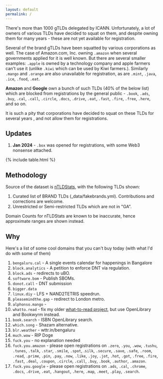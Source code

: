 ```yaml
---
layout: default
permalink: /
---
```


There's more than 1000 gTLDs delegated by ICANN. Unfortunately, a lot of owners of various TLDs have
decided to squat on them, and despite owning them for many years - these are not yet available
for registration.

Several of the brand gTLDs have been squatted by various corporations as well. The case
of Amazon.com, Inc. owning `.amazon` when several governments applied for it is well known.
But there are several smaller examples: `.apple` is owned by a technology company and apple
farmers can't use it (unlike `.kiwi` which can be used by Kiwi farmers.). Similarly `.mango` and `.orange` 
are also unavailable for registration, as are `.mint`, `.java`, `.ice`, `.food`, `.eat`.

**Amazon** and **Google** own a bunch of such TLDs (40% of the below list) which are blocked from registrations
by the general public - `.book`, `.ads`, `.buy`, `.cal`, `.call`, `.circle`, `.docs`, `.drive`, `.eat`, 
`.fast`, `.fire`, `.free`, `.here`, and so on.

It is such a pity that corporations have decided to squat on these TLDs for several years
, and not allow them for registrations.

## Updates

1. **Jan 2024** - `.box` was opened for registrations, with some Web3 nonsense attached.

{% include table.html %}


## Methodology

Source of the dataset is [nTLDStats](https://ntldstats.com/tld), with the following TLDs shown:

1. Curated list of BRAND TLDs (_data/fakebrands.yml). Contributions and corrections are welcome.
2. Unrestricted or Semi-restricted TLDs which are not in "GA".

Domain Counts for nTLDStats are known to be inaccurate, hence approximate ranges are shown instead.

## Why

Here's a list of some cool domains that you can't buy today (with what I'd do with some of them)

1. `bengaluru.cal` - A single events calendar for happenings in Bangalore
1. `block.analytics` - A petition to enforce DNT via regulation.
1. `block.ads` - redirects to uBO.
1. `software.bom` - Publish SBOMs.
1. `donot.call` - DNT submission
1. `bigger.data`
1. `linux.diy` - LFS + NAND2TETRIS speedrun.
1. `pleasemindthe.gap` - redirect to London metro.
1. `alphonso.mango` - 
1. `whatto.read` - fix my older [what-to-read project](https://github.com/captn3m0/what-to-read/), but use OpenLibrary and Bookwyrm instead.
1. `book.search` - ISBN OpenLibrary search.
1. `which.song` - Shazam alternative.
1. `blr.weather` - wttr.in/bengaluru
1. `much.wow` - RIP Doge
1. `fuck.you` - no explanation needed
1. `fuck.you.amazon` - please open registrations on `.zero`, `.you`, `.wow`, `.tushu`, `.tunes`, `.talk`, `.star`, `.smile`, `.spot`, .`silk`, `.secure`, `.save`, `.safe`, `.room`, `.read`, `.prime`, `.pin`, `.pay`, `.now`, `.like`, `.joy`, `.jot`, `.hot`, `.got`, `.free`, `.fire`, `.fast`, `.deal`, `.coupon`, `.circle`, `.call`, `.buy`, `.book`, `.author`, `.amazon`.
1. `fuck.you.google` - please open registrations on `.ads`, `.cal`, `.chrome`, `.docs`, `.drive`, `.eat`, `.hangout`, `.here`, `.map`, `.meet`, `.play`, `.search`.